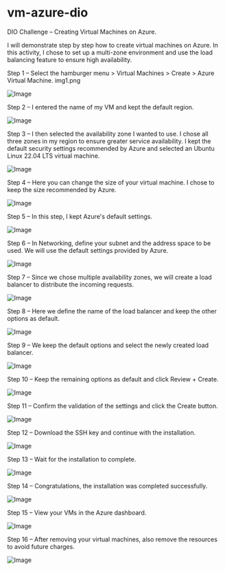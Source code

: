 # vm-azure-dio
DIO Challenge – Creating Virtual Machines on Azure.

I will demonstrate step by step how to create virtual machines on Azure. In this activity, I chose to set up a multi-zone environment and use the load balancing feature to ensure high availability.

Step 1 – Select the hamburger menu > Virtual Machines > Create > Azure Virtual Machine.
img1.png

![Image](https://github.com/user-attachments/assets/e04d6f55-3b91-4be0-b2b7-626807b0d073)

Step 2 – I entered the name of my VM and kept the default region.

![Image](https://github.com/user-attachments/assets/44aedc4c-e90e-4d84-9d4b-b1fd0ab1cfe2)

Step 3 – I then selected the availability zone I wanted to use. I chose all three zones in my region to ensure greater service availability. I kept the default security settings recommended by Azure and selected an Ubuntu Linux 22.04 LTS virtual machine.

![Image](https://github.com/user-attachments/assets/51a55b1c-fdbb-4f16-b3b7-d74389d82b9a)

Step 4 – Here you can change the size of your virtual machine. I chose to keep the size recommended by Azure.

![Image](https://github.com/user-attachments/assets/2533207c-af3d-4273-a7a3-a412026a03fa)

Step 5 – In this step, I kept Azure's default settings.

![Image](https://github.com/user-attachments/assets/ad33c07a-70b9-4b89-9b94-fd2be7251d87)

Step 6 – In Networking, define your subnet and the address space to be used. We will use the default settings provided by Azure.

![Image](https://github.com/user-attachments/assets/94660d67-6292-470a-916d-352756c1d024)

Step 7 – Since we chose multiple availability zones, we will create a load balancer to distribute the incoming requests.

![Image](https://github.com/user-attachments/assets/9ad60a13-1b5e-4d78-828d-890ce61e7e9a)

Step 8 – Here we define the name of the load balancer and keep the other options as default.

![Image](https://github.com/user-attachments/assets/12d80495-b803-40cd-96da-ffe1c3730408)

Step 9 – We keep the default options and select the newly created load balancer.

![Image](https://github.com/user-attachments/assets/8e6c1d4c-f5dd-4e4c-8bd4-3df6e01ab041)

Step 10 – Keep the remaining options as default and click Review + Create.

![Image](https://github.com/user-attachments/assets/812df5a8-8822-41c8-89dc-a1d892bce338)

Step 11 – Confirm the validation of the settings and click the Create button.

![Image](https://github.com/user-attachments/assets/47c89774-3dda-4c73-86ec-2391f66f4b00)

Step 12 – Download the SSH key and continue with the installation.

![Image](https://github.com/user-attachments/assets/3f4b8d24-7743-4556-88ac-babb348faa83)

Step 13 – Wait for the installation to complete.

![Image](https://github.com/user-attachments/assets/ea093fa0-c3e9-41e1-9b76-baa1fb99ba0a)

Step 14 – Congratulations, the installation was completed successfully.

![Image](https://github.com/user-attachments/assets/75c2301b-dde8-474b-95ca-96a76f12be50)

Step 15 – View your VMs in the Azure dashboard.

![Image](https://github.com/user-attachments/assets/9e2ccdad-52f5-4bbf-be44-11cbb86937fb)

Step 16 – After removing your virtual machines, also remove the resources to avoid future charges.

![Image](https://github.com/user-attachments/assets/4d8e5847-2e41-4bbc-9c30-5304664544db)
